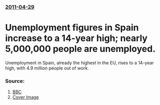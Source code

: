 ### [2011-04-29](/news/2011/04/29/index.md)

# Unemployment figures in Spain increase to a 14-year high; nearly 5,000,000 people are unemployed. 

Unemployment in Spain, already the highest in the EU, rises to a 14-year high, with 4.9 million people out of work.


### Source:

1. [BBC](http://www.bbc.co.uk/news/business-13237835)
1. [Cover Image](http://www.bbc.co.uk/news/special/2015/newsspec_10857/bbc_news_logo.png?cb=1)
